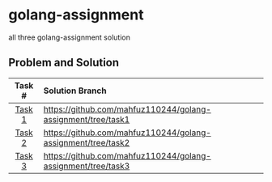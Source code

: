 # golang-assignment
all three golang-assignment solution

## Problem and Solution
|Task #|Solution Branch|
|:-:|:-|
|[Task 1](https://github.com/mahfuz110244/golang-assignment/tree/task1)| https://github.com/mahfuz110244/golang-assignment/tree/task1 |
|[Task 2](https://github.com/mahfuz110244/golang-assignment/tree/task2)| https://github.com/mahfuz110244/golang-assignment/tree/task2 |
|[Task 3](https://github.com/mahfuz110244/golang-assignment/tree/task3)| https://github.com/mahfuz110244/golang-assignment/tree/task3 |